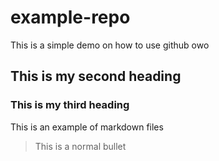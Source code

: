 # example-repo
This is a simple demo on how to use github owo
## This is my second heading
### This is my third heading

This is an example of markdown files
> This is a normal bullet
